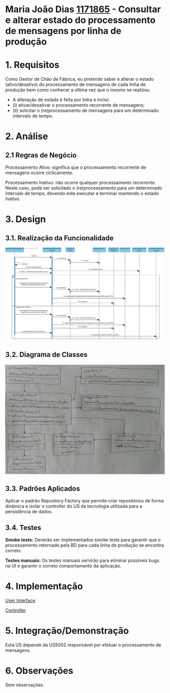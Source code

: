 **Maria João Dias [1171865](../)** - Consultar e alterar estado do processamento de mensagens por linha de produção
=======================================

# 1. Requisitos

Como Gestor de Chão de Fábrica, eu pretendo saber e alterar o estado (ativo/desativo) do processamento de mensagens de cada linha de produção bem como conhecer a última vez que o mesmo se realizou.

- A alteração de estado é feita por linha e inclui:
 - (i) ativar/desativar o processamento recorrente de mensagens;
 - (ii) solicitar o (re)processamento de mensagens para um determinado intervalo de tempo.

# 2. Análise

## 2.1 Regras de Negócio

Processamento Ativo: significa que o processamento recorrente de mensagens ocorre ciclicamente.

Processamento Inativo: não ocorre qualquer processamento recorrente. Neste caso, pode ser solicitado o (re)processamento para um determinado intervalo de tempo, devendo este executar e terminar mantendo o estado inativo.

# 3. Design

## 3.1. Realização da Funcionalidade

![US3009_AtivarDesativarProcessamento_SD.jpg](US3009_AtivarDesativarProcessamento_SD.jpg)

## 3.2. Diagrama de Classes

![US3009_AtivarDesativarProcessamento_CD.jpg](US3009_AtivarDesativarProcessamento_CD.jpg)

## 3.3. Padrões Aplicados

Aplicar o padrão Repository Factory que permite criar repositórios de forma dinâmica e isolar o controller do US da tecnologia utilizada para a persistência de dados.

## 3.4. Testes

**Smoke tests:**
Deverão ser implementados smoke tests para garantir que o processamento retornado pela BD para cada linha de produção se encontra correto.

**Testes manuais:**
Os testes manuais servirão para eliminar possíveis bugs na UI e garantir o correto comportamento da aplicação.

# 4. Implementação

[User Interface](https://bitbucket.org/joaomfas/lei_isep_2019_20_sem4_2na_1181436_1171668_1171865_1190293/src/master/app/base.app.backoffice.console/src/main/java/eapli/base/app/backoffice/presentation/spm/AlterarEstadoProcessamentoUI.java)

[Controller](https://bitbucket.org/joaomfas/lei_isep_2019_20_sem4_2na_1181436_1171668_1171865_1190293/src/master/app/base.core/src/main/java/eapli/base/spm/application/AlterarEstadoProcessamentoController.java)

# 5. Integração/Demonstração

Esta US depende da US5002 responsável por efetuar o processamento de mensagens.

# 6. Observações

Sem observações.
